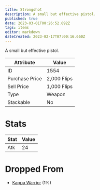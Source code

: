```yaml
---
title: Strongshot
description: A small but effective pistol.
published: true
date: 2023-03-01T00:26:52.892Z
tags: items
editor: markdown
dateCreated: 2023-02-17T07:00:16.660Z
---
```


A small but effective pistol.

|Attribute|Value|
|-|-|
|ID|1554|
|Purchase Price|2,000 Flips|
|Sell Price|1,000 Flips|
|Type|Weapon|
|Stackable|No|

# Stats
|Stat|Value|
|-|-|
|Atk|24|

# Dropped From
 * [Kappa Warrior](/monsters/kappa-warrior) (1%)
